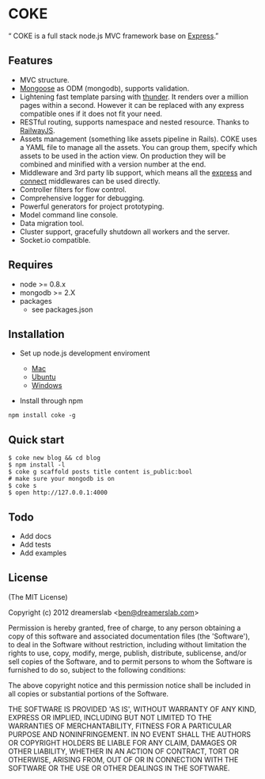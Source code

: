 # COKE

“ COKE is a full stack node.js MVC framework base on [Express](http://expressjs.com/).”



## Features

  - MVC structure.
  - [Mongoose](http://mongoosejs.com/) as ODM (mongodb), supports validation.
  - Lightening fast template parsing with [thunder](https://github.com/dreamerslab/thunder). It renders over a million pages within a second. However it can be replaced with any express compatible ones if it does not fit your need.
  - RESTful routing, supports namespace and nested resource. Thanks to [RailwayJS](http://railwayjs.com/).
  - Assets management (something like assets pipeline in Rails). COKE uses a YAML file to manage all the assets. You can group them, specify which assets to be used in the action view. On production they will be combined and minified with a version number at the end.
  - Middleware and 3rd party lib support, which means all the [express](http://expressjs.com/) and [connect](http://www.senchalabs.org/connect/) middlewares can be used directly.
  - Controller filters for flow control.
  - Comprehensive logger for debugging.
  - Powerful generators for project prototyping.
  - Model command line console.
  - Data migration tool.
  - Cluster support, gracefully shutdown all workers and the server.
  - Socket.io compatible.



## Requires

  - node >= 0.8.x
  - mongodb >= 2.X
  - packages
    - see packages.json



## Installation

  - Set up node.js development enviroment
      - [Mac](http://dreamerslab.com/blog/en/how-to-setup-a-node-js-development-environment-on-mac-osx-lion/)
      - [Ubuntu](http://dreamerslab.com/blog/en/how-to-setup-a-node-js-development-environment-on-ubuntu-11-04/)
      - [Windows](http://dreamerslab.com/blog/en/how-to-setup-a-node-js-development-environment-on-windows/)

  - Install through npm

<!---->

    npm install coke -g



## Quick start

    $ coke new blog && cd blog
    $ npm install -l
    $ coke g scaffold posts title content is_public:bool
    # make sure your mongodb is on
    $ coke s
    $ open http://127.0.0.1:4000



## Todo

  - Add docs
  - Add tests
  - Add examples



## License

(The MIT License)

Copyright (c) 2012 dreamerslab &lt;ben@dreamerslab.com&gt;

Permission is hereby granted, free of charge, to any person obtaining
a copy of this software and associated documentation files (the
'Software'), to deal in the Software without restriction, including
without limitation the rights to use, copy, modify, merge, publish,
distribute, sublicense, and/or sell copies of the Software, and to
permit persons to whom the Software is furnished to do so, subject to
the following conditions:

The above copyright notice and this permission notice shall be
included in all copies or substantial portions of the Software.

THE SOFTWARE IS PROVIDED 'AS IS', WITHOUT WARRANTY OF ANY KIND,
EXPRESS OR IMPLIED, INCLUDING BUT NOT LIMITED TO THE WARRANTIES OF
MERCHANTABILITY, FITNESS FOR A PARTICULAR PURPOSE AND NONINFRINGEMENT.
IN NO EVENT SHALL THE AUTHORS OR COPYRIGHT HOLDERS BE LIABLE FOR ANY
CLAIM, DAMAGES OR OTHER LIABILITY, WHETHER IN AN ACTION OF CONTRACT,
TORT OR OTHERWISE, ARISING FROM, OUT OF OR IN CONNECTION WITH THE
SOFTWARE OR THE USE OR OTHER DEALINGS IN THE SOFTWARE.
